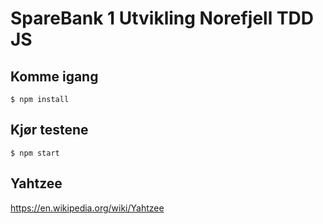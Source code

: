 # SpareBank 1 Utvikling Norefjell TDD JS

## Komme igang

``` 
$ npm install
``` 

## Kjør testene

``` 
$ npm start
``` 

## Yahtzee

https://en.wikipedia.org/wiki/Yahtzee
